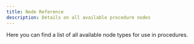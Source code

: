 ```yaml
---
title: Node Reference
description: Details on all available procedure nodes
---
```


Here you can find a list of all available node types for use in procedures.
